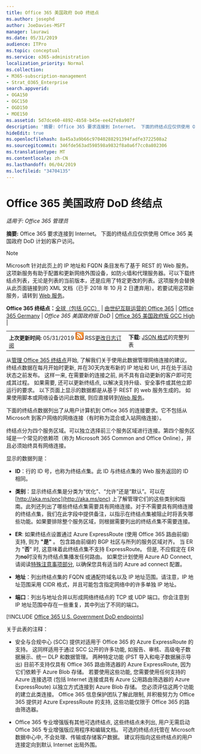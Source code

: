 ```yaml
---
title: Office 365 美国政府 DoD 终结点
ms.author: josephd
author: JoeDavies-MSFT
manager: laurawi
ms.date: 05/31/2019
audience: ITPro
ms.topic: conceptual
ms.service: o365-administration
localization_priority: Normal
ms.collection:
- M365-subscription-management
- Strat_O365_Enterprise
search.appverid:
- OGA150
- OGC150
- OGD150
- MOE150
ms.assetid: 5d7dce60-4892-4b58-b45e-ee42fe8a907f
description: '摘要: Office 365 要求连接到 Internet。 下面的终结点应仅供使用 Office 365 美国政府 DoD 计划的客户访问。'
hideEdit: true
ms.openlocfilehash: 8a45a3a9b66c97040288291394fadfe3722508a2
ms.sourcegitcommit: 346fde563ad598598a9832f8a0a6f7cc0a802306
ms.translationtype: MT
ms.contentlocale: zh-CN
ms.lasthandoff: 06/04/2019
ms.locfileid: "34704135"
---
```

# <a name="office-365-us-government-dod-endpoints"></a>Office 365 美国政府 DoD 终结点

*适用于: Office 365 管理员*

 **摘要:** Office 365 要求连接到 Internet。 下面的终结点应仅供使用 Office 365 美国政府 DoD 计划的客户访问。
  
> [!NOTE]
> Microsoft 针对此页上的 IP 地址和 FQDN 条目发布了基于 REST 的 Web 服务。这项新服务有助于配置和更新网络外围设备，如防火墙和代理服务器。可以下载终结点列表，无论是列表的当前版本，还是应用了特定更改的列表。这项服务会替换从此页面链接到的 XML 文档（已于 2018 年 10 月 2 日遭弃用）。若要试用这项新服务，请转到 [Web 服务](office-365-ip-web-service.md)。
  
 **Office 365 终结点：**[全球（包括 GCC）](urls-and-ip-address-ranges.md) | [由世纪互联运营的 Office 365](urls-and-ip-address-ranges-21vianet.md)  | [Office 365 Germany](office-365-germany-endpoints.md) | *Office 365 美国政府版 DoD* | [Office 365 美国政府版 GCC High](office-365-u-s-government-gcc-high-endpoints.md) |
  
|||
|:-----|:-----|
|**上次更新时间:** 05/31/2019 ![-](media/5dc6bb29-25db-4f44-9580-77c735492c4b.png) RSS[更改日志订阅](https://endpoints.office.com/version/USGOVDoD?allversions=true&format=rss&clientrequestid=b10c5ed1-bad1-445f-b386-b919946339a7) <br/> |**下载:** [JSON 格式](https://endpoints.office.com/endpoints/USGOVDoD?clientrequestid=b10c5ed1-bad1-445f-b386-b919946339a7)的完整列表 <br/> |
   
 从[管理 Office 365 终结点](managing-office-365-endpoints.md)开始, 了解我们关于使用此数据管理网络连接的建议。 终结点数据在每月开始时更新, 并在30天内发布新的 IP 地址和 Url, 并在处于活动状态之前发布。 这样一来, 在需要新的连接之前, 尚不具有自动更新的客户即可完成其过程。 如果需要, 还可以更新终结点, 以解决支持升级、安全事件或其他立即运行的要求。 以下页面上显示的数据都是从基于 REST 的 web 服务生成的。 如果使用脚本或网络设备访问此数据, 则应直接转到[Web 服务](office-365-ip-web-service.md)。

下面的终结点数据列出了从用户计算机到 Office 365 的连接要求。它不包括从 Microsoft 到客户网络的网络连接（有时称为混合或入站网络连接）。

终结点分为四个服务区域。可以独立选择前三个服务区域进行连接。第四个服务区域是一个常见的依赖项（称为 Microsoft 365 Common and Office Online），并且必须始终具有网络连接。

显示的数据列是：

- **ID**：行的 ID 号，也称为终结点集。此 ID 与终结点集的 Web 服务返回的 ID 相同。

- **类别**：显示终结点集是分类为“优化”、“允许”还是“默认”。可以在 [http://aka.ms/pnc](http://aka.ms/pnc) 上了解管理它们的这些类别和指南。此列还列出了哪些终结点集需要具有网络连接。对于不需要具有网络连接的终结点集，我们在此字段中提供备注，以指示在终结点集被阻止时将丢失哪些功能。如果要排除整个服务区域，则根据需要列出的终结点集不需要连接。

- **ER**: 如果终结点设置通过 Azure ExpressRoute (使用 Office 365 路由前缀) 支持, 则为 **"是"** 。 包含路由前缀的 BGP 社区与所列的服务区域对齐。 当 ER 为 "**否**" 时, 这意味着此终结点集不支持 ExpressRoute。 但是, 不应假定在 ER 为**no**时没有为终结点集播发任何路由。 如果您计划使用 Azure AD Connect, 请阅读[特殊注意事项部分](https://docs.microsoft.com/azure/active-directory/connect/active-directory-AADconnect-instances#microsoft-azure-government-cloud), 以确保您具有适当的 Azure ad connect 配置。

- **地址**：列出终结点集的 FQDN 或通配符域名以及 IP 地址范围。请注意，IP 地址范围采用 CIDR 格式，并且可能包含指定网络中的许多单独 IP 地址。
 
- **端口**：列出与地址合并以形成网络终结点的 TCP 或 UDP 端口。你会注意到 IP 地址范围中存在一些重复，其中列出了不同的端口。
 
[!INCLUDE [Office 365 U.S. Government DoD endpoints](./includes/office-365-u.s.-government-dod-endpoints.md)]
  
关于此表的注释：

- 安全与合规中心 (SCC) 提供对适用于 Office 365 的 Azure ExpressRoute 的支持。 这同样适用于通过 SCC 公开的许多功能, 如报告、审核、高级电子数据展示、统一 DLP 和数据管理。 两种特定功能 (PST 导入和电子数据展示导出) 目前不支持仅具有 Office 365 路由筛选器的 Azure ExpressRoute, 因为它们依赖于 Azure Blob 存储。 若要使用这些功能, 您需要使用任何支持的 Azure 连接选项 (包括 Internet 连接或具有 Azure 公用路由筛选器的 Azure ExpressRoute) 以独立方式连接到 Azure Blob 存储。 您必须评估这两个功能的建立此类连接。 Office 365 信息保护团队了解此限制, 并积极努力为 Office 365 提供对 Azure ExpressRoute 的支持, 这些功能仅限于 Office 365 的路由筛选器。

- Office 365 专业增强版有其他可选终结点, 这些终结点未列出, 用户无需启动 Office 365 专业增强版应用程序和编辑文档。 可选的终结点托管在 Microsoft 数据中心中, 不会处理、传输或存储客户数据。 建议将指向这些终结点的用户连接定向到默认 Internet 出局外围。
